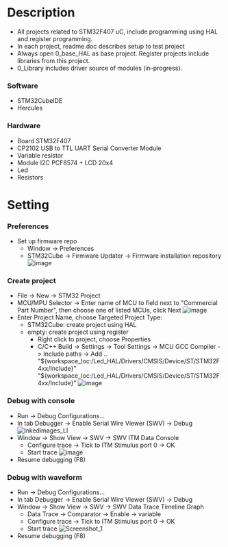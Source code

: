 # Description
- All projects related to STM32F407 uC, include programming using HAL and register programming.
- In each project, readme.doc describes setup to test project
- Always open 0_base_HAL as base project. Register projects include libraries from this project.
- 0_Library includes driver source of modules (in-progress).
  
### Software
- STM32CubeIDE
- Hercules
    
### Hardware
- Board STM32F407
- CP2102 USB to TTL UART Serial Converter Module
- Variable resistor
- Module I2C PCF8574 + LCD 20x4
- Led
- Resistors

# Setting
### Preferences
- Set up firmware repo
    + Window -> Preferences 
    + STM32Cube -> Firmware Updater -> Firmware installation repository
      ![image](https://github.com/user-attachments/assets/026a6f03-12d7-4c01-9e76-4ff3d6ee0d01)

### Create project
- File -> New -> STM32 Project
- MCU/MPU Selector -> Enter name of MCU to field next to "Commercial Part Number", then choose one of listed MCUs, click Next
  ![image](https://github.com/user-attachments/assets/bf571465-ce13-4dfd-ae7c-abc724761cdd)
- Enter Project Name, choose Targeted Project Type:
    + STM32Cube: create project using HAL
    + empty: create project using register 
        + Right click to project, choose Properties
        + C/C++ Build -> Settings -> Tool Settings -> MCU GCC Compiler -> Include paths -> Add ..
          "${workspace_loc:/Led_HAL/Drivers/CMSIS/Device/ST/STM32F4xx/Include}"
          "${workspace_loc:/Led_HAL/Drivers/CMSIS/Device/ST/STM32F4xx/Include}"
          ![image](https://github.com/user-attachments/assets/20b0c70b-da51-4342-86dc-1522ed1aa7fa)
### Debug with console
- Run -> Debug Configurations... 
- In tab Debugger -> Enable Serial Wire Viewer (SWV) -> Debug
  ![Inkedimages_LI](https://github.com/user-attachments/assets/67c2fdf1-08b0-4584-9724-1af6420afbe4)
- Window -> Show View -> SWV -> SWV ITM Data Console
    + Configure trace -> Tick to ITM Stimulus port 0 -> OK
    + Start trace
    ![image](https://github.com/user-attachments/assets/c2807713-14b1-472d-bc5f-ba9a8174a8db)
- Resume debugging (F8)

### Debug with waveform
- Run -> Debug Configurations... 
- In tab Debugger -> Enable Serial Wire Viewer (SWV) -> Debug
- Window -> Show View -> SWV -> SWV Data Trace Timeline Graph
    + Data Trace -> Comparator -> Enable -> variable
    + Configure trace -> Tick to ITM Stimulus port 0 -> OK
    + Start trace
    ![Screenshot_1](https://github.com/user-attachments/assets/0309d207-d2f0-4763-b5a9-d77349d714c3)
- Resume debugging (F8)
